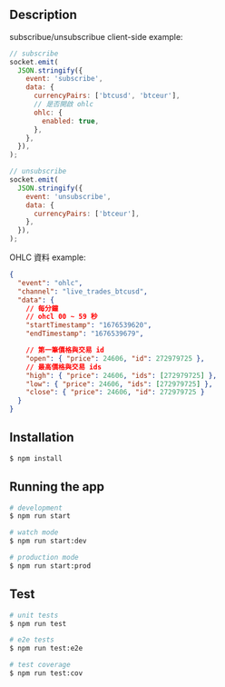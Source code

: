 ## Description

subscribue/unsubscribue client-side example:

```javascript
// subscribe
socket.emit(
  JSON.stringify({
    event: 'subscribe',
    data: {
      currencyPairs: ['btcusd', 'btceur'],
      // 是否開啟 ohlc
      ohlc: {
        enabled: true,
      },
    },
  }),
);

// unsubscribe
socket.emit(
  JSON.stringify({
    event: 'unsubscribe',
    data: {
      currencyPairs: ['btceur'],
    },
  }),
);
```

OHLC 資料 example:

```json
{
  "event": "ohlc",
  "channel": "live_trades_btcusd",
  "data": {
    // 每分鐘
    // ohcl 00 ~ 59 秒
    "startTimestamp": "1676539620",
    "endTimestamp": "1676539679",

    // 第一筆價格與交易 id
    "open": { "price": 24606, "id": 272979725 },
    // 最高價格與交易 ids
    "high": { "price": 24606, "ids": [272979725] },
    "low": { "price": 24606, "ids": [272979725] },
    "close": { "price": 24606, "id": 272979725 }
  }
}
```

## Installation

```bash
$ npm install
```

## Running the app

```bash
# development
$ npm run start

# watch mode
$ npm run start:dev

# production mode
$ npm run start:prod
```

## Test

```bash
# unit tests
$ npm run test

# e2e tests
$ npm run test:e2e

# test coverage
$ npm run test:cov
```
